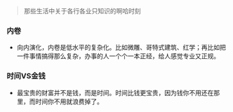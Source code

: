 > 那些生活中关于各行各业只知识的啊哈时刻

### 内卷
- 向内演化，内卷是低水平的复杂化。比如微雕、哥特式建筑、红学；再比如把一件事情搞得那么复杂，办事的人一个个一本正经，给人感觉专业又正规。

### 时间VS金钱
- 最宝贵的财富并不是钱，而是时间。时间比钱更宝贵，因为钱你不用还在那里，而时间你不用就浪费掉了。
